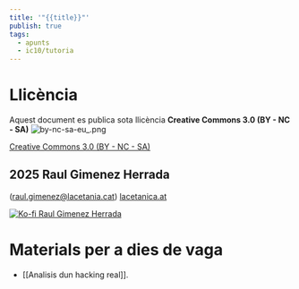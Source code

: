 ```yaml
---
title: '"{{title}}"'
publish: true
tags:
  - apunts
  - ic10/tutoria
---
```

# Llicència
Aquest document es publica sota llicència **Creative Commons 3.0 (BY - NC - SA)**
![by-nc-sa-eu_.png](http://alquimiabinaria.cat/by-nc-sa-eu_.png)

[Creative Commons 3.0 (BY - NC - SA)](https://creativecommons.org/licenses/by-nc-sa/3.0/es/legalcode.ca)

## 2025 Raul Gimenez Herrada
(raul.gimenez@lacetania.cat)
[lacetanica.at](https://lacetanica.cat/)

[![Ko-fi Raul Gimenez Herrada](https://alquimiabinaria.cat/kofi.png)](https:/ko-fi.com/raulgimenezherrada)
# Materials per a dies de vaga
- [[Analisis dun hacking real]].
